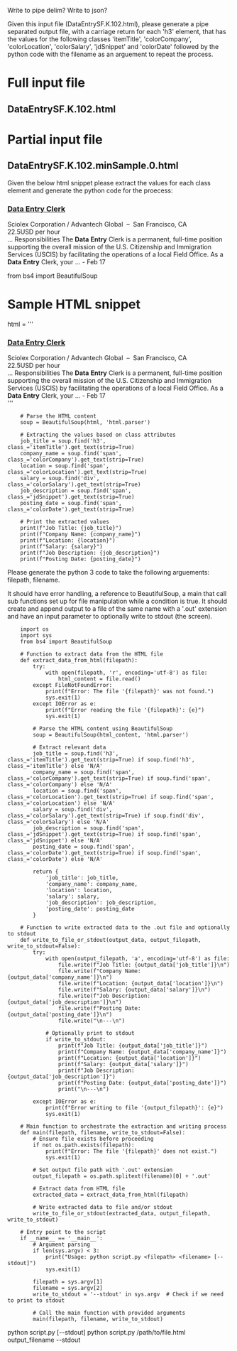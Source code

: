 

Write to pipe delim?
Write to json?

Given this input file (DataEntrySF.K.102.html), please generate a pipe separated output file, with a
carriage return for each 'h3' element, that has the values for the following
classes 'itemTitle', 'colorCompany',  'colorLocation',  'colorSalary',
'jdSnippet' and 'colorDate' followed by the python code with the filename as
an arguement to repeat the process.

# Full input file
## DataEntrySF.K.102.html
# Partial input file
## DataEntrySF.K.102.minSample.0.html

Given the below html snippet please extract the values for each class element and generate the python code for the proecess:

<h3 class="itemTitle"><a href="https://www.postjobfree.com/job/v1hyua/data-entry-clerk-san-francisco-ca" rel="nofollow">Data Entry Clerk</a></h3>
<div class="normalText">
	<span class="colorCompany">Sciolex Corporation / Advantech Global</span>
	&nbsp;–&nbsp;
	<span class="colorLocation">San Francisco, CA</span>
	<div class="colorSalary">22.5USD per hour</div>
	<div><span class="jdSnippet">... Responsibilities The <b>Data</b> <b>Entry</b> Clerk is a permanent,
	full-time position supporting the overall mission of the U.S. Citizenship and Immigration Services
	(USCIS) by facilitating the operations of a local Field Office. As a <b>Data</b> <b>Entry</b> Clerk,
	your ...</span> - <span class="colorDate">Feb 17</span></div>


from bs4 import BeautifulSoup

# Sample HTML snippet
html = '''
<h3 class="itemTitle"><a href="https://www.postjobfree.com/job/v1hyua/data-entry-clerk-san-francisco-ca" rel="nofollow">Data Entry Clerk</a></h3>
<div class="normalText">
	<span class="colorCompany">Sciolex Corporation / Advantech Global</span>
	&nbsp;–&nbsp;
	<span class="colorLocation">San Francisco, CA</span>
	<div class="colorSalary">22.5USD per hour</div>
	<div><span class="jdSnippet">... Responsibilities The <b>Data</b> <b>Entry</b> Clerk is a permanent,
	full-time position supporting the overall mission of the U.S. Citizenship and Immigration Services
	(USCIS) by facilitating the operations of a local Field Office. As a <b>Data</b> <b>Entry</b> Clerk,
	your ...</span> - <span class="colorDate">Feb 17</span></div>
</div>
'''

        # Parse the HTML content
        soup = BeautifulSoup(html, 'html.parser')

        # Extracting the values based on class attributes
        job_title = soup.find('h3', class_='itemTitle').get_text(strip=True)
        company_name = soup.find('span', class_='colorCompany').get_text(strip=True)
        location = soup.find('span', class_='colorLocation').get_text(strip=True)
        salary = soup.find('div', class_='colorSalary').get_text(strip=True)
        job_description = soup.find('span', class_='jdSnippet').get_text(strip=True)
        posting_date = soup.find('span', class_='colorDate').get_text(strip=True)

        # Print the extracted values
        print(f"Job Title: {job_title}")
        print(f"Company Name: {company_name}")
        print(f"Location: {location}")
        print(f"Salary: {salary}")
        print(f"Job Description: {job_description}")
        print(f"Posting Date: {posting_date}")


Please generate the python 3 code to take the following arguements: filepath, filename.

It should have error handling, a reference to BeautifulSoup, a main that call sub functions
set up for file manipulation while a condition is true. It should create and append output to
a file of the same name with a '.out' extension and have an input parameter to optionally write
to stdout (the screen).



        import os
        import sys
        from bs4 import BeautifulSoup

        # Function to extract data from the HTML file
        def extract_data_from_html(filepath):
            try:
                with open(filepath, 'r', encoding='utf-8') as file:
                    html_content = file.read()
            except FileNotFoundError:
                print(f"Error: The file '{filepath}' was not found.")
                sys.exit(1)
            except IOError as e:
                print(f"Error reading the file '{filepath}': {e}")
                sys.exit(1)

            # Parse the HTML content using BeautifulSoup
            soup = BeautifulSoup(html_content, 'html.parser')

            # Extract relevant data
            job_title = soup.find('h3', class_='itemTitle').get_text(strip=True) if soup.find('h3', class_='itemTitle') else 'N/A'
            company_name = soup.find('span', class_='colorCompany').get_text(strip=True) if soup.find('span', class_='colorCompany') else 'N/A'
            location = soup.find('span', class_='colorLocation').get_text(strip=True) if soup.find('span', class_='colorLocation') else 'N/A'
            salary = soup.find('div', class_='colorSalary').get_text(strip=True) if soup.find('div', class_='colorSalary') else 'N/A'
            job_description = soup.find('span', class_='jdSnippet').get_text(strip=True) if soup.find('span', class_='jdSnippet') else 'N/A'
            posting_date = soup.find('span', class_='colorDate').get_text(strip=True) if soup.find('span', class_='colorDate') else 'N/A'

            return {
                'job_title': job_title,
                'company_name': company_name,
                'location': location,
                'salary': salary,
                'job_description': job_description,
                'posting_date': posting_date
            }

        # Function to write extracted data to the .out file and optionally to stdout
        def write_to_file_or_stdout(output_data, output_filepath, write_to_stdout=False):
            try:
                with open(output_filepath, 'a', encoding='utf-8') as file:
                    file.write(f"Job Title: {output_data['job_title']}\n")
                    file.write(f"Company Name: {output_data['company_name']}\n")
                    file.write(f"Location: {output_data['location']}\n")
                    file.write(f"Salary: {output_data['salary']}\n")
                    file.write(f"Job Description: {output_data['job_description']}\n")
                    file.write(f"Posting Date: {output_data['posting_date']}\n")
                    file.write("\n---\n")

                # Optionally print to stdout
                if write_to_stdout:
                    print(f"Job Title: {output_data['job_title']}")
                    print(f"Company Name: {output_data['company_name']}")
                    print(f"Location: {output_data['location']}")
                    print(f"Salary: {output_data['salary']}")
                    print(f"Job Description: {output_data['job_description']}")
                    print(f"Posting Date: {output_data['posting_date']}")
                    print("\n---\n")

            except IOError as e:
                print(f"Error writing to file '{output_filepath}': {e}")
                sys.exit(1)

        # Main function to orchestrate the extraction and writing process
        def main(filepath, filename, write_to_stdout=False):
            # Ensure file exists before proceeding
            if not os.path.exists(filepath):
                print(f"Error: The file '{filepath}' does not exist.")
                sys.exit(1)

            # Set output file path with '.out' extension
            output_filepath = os.path.splitext(filename)[0] + '.out'

            # Extract data from HTML file
            extracted_data = extract_data_from_html(filepath)

            # Write extracted data to file and/or stdout
            write_to_file_or_stdout(extracted_data, output_filepath, write_to_stdout)

        # Entry point to the script
        if __name__ == '__main__':
            # Argument parsing
            if len(sys.argv) < 3:
                print("Usage: python script.py <filepath> <filename> [--stdout]")
                sys.exit(1)

            filepath = sys.argv[1]
            filename = sys.argv[2]
            write_to_stdout = '--stdout' in sys.argv  # Check if we need to print to stdout

            # Call the main function with provided arguments
            main(filepath, filename, write_to_stdout)


python script.py <filepath> <filename> [--stdout]
python script.py /path/to/file.html output_filename --stdout



